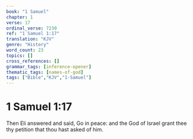 ```yaml
---
book: "1 Samuel"
chapter: 1
verse: 17
ordinal_verse: 7230
ref: "1 Samuel 1:17"
translation: "KJV"
genre: "History"
word_count: 23
topics: []
cross_references: []
grammar_tags: [inference-opener]
thematic_tags: [names-of-god]
tags: ["Bible","KJV","1-Samuel"]
---
```


# 1 Samuel 1:17

Then Eli answered and said, Go in peace: and the God of Israel grant thee thy petition that thou hast asked of him.
